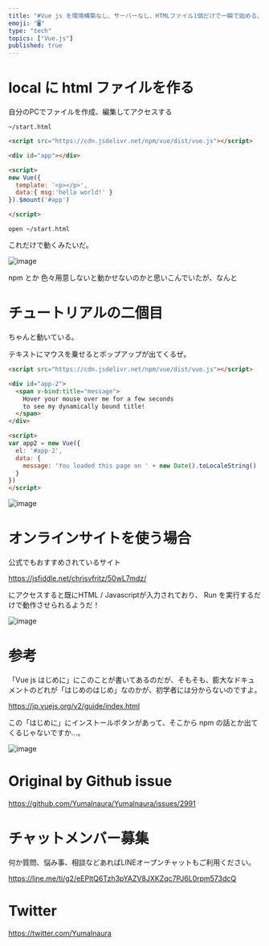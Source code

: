 ```yaml
---
title: "#Vue js を環境構築なし、サーバーなし、HTMLファイル1個だけで一瞬で始める、動かす。 (初心者向けチュートリアルを始めたい)"
emoji: "🖥"
type: "tech"
topics: ["Vue.js"]
published: true
---
```


# local に html ファイルを作る

自分のPCでファイルを作成、編集してアクセスする


`~/start.html`

```html
<script src="https://cdn.jsdelivr.net/npm/vue/dist/vue.js"></script>

<div id="app"></div>

<script>
new Vue({
  template: '<p></p>',
  data:{ msg:'hello world!' }
}).$mount('#app')

</script>
```

`open ~/start.html`

これだけで動くみたいだ。

![image](https://user-images.githubusercontent.com/13635059/74581495-53374600-4ff3-11ea-8202-fed5ce98634c.png)


npm とか 色々用意しないと動かせないのかと思いこんでいたが、なんと

# チュートリアルの二個目

ちゃんと動いている。

テキストにマウスを乗せるとポップアップが出てくるぜ。


```html
<script src="https://cdn.jsdelivr.net/npm/vue/dist/vue.js"></script>

<div id="app-2">
  <span v-bind:title="message">
    Hover your mouse over me for a few seconds
    to see my dynamically bound title!
  </span>
</div>

<script>
var app2 = new Vue({
  el: '#app-2',
  data: {
    message: 'You loaded this page on ' + new Date().toLocaleString()
  }
})
</script> 
```

![image](https://user-images.githubusercontent.com/13635059/74581659-14a28b00-4ff5-11ea-946b-771fcdb30c76.png)

# オンラインサイトを使う場合

公式でもおすすめされているサイト

https://jsfiddle.net/chrisvfritz/50wL7mdz/

にアクセスすると既にHTML / Javascriptが入力されており、 Run を実行するだけで動作させられるようだ！


![image](https://user-images.githubusercontent.com/13635059/74581545-0acc5800-4ff4-11ea-87f5-dcecdf4f0f17.png)

# 参考

「Vue js はじめに」にこのことが書いてあるのだが、そもそも、膨大なドキュメントのどれが「はじめのはじめ」なのかが、初学者には分からないのですよ。

https://jp.vuejs.org/v2/guide/index.html

この「はじめに」にインストールボタンがあって、そこから npm の話とか出てくるじゃないですか…。

![image](https://user-images.githubusercontent.com/13635059/74581583-744c6680-4ff4-11ea-8dd0-88a04c172b4e.png)



# Original by Github issue

https://github.com/YumaInaura/YumaInaura/issues/2991








<!-- Update From Qiita API -->

# チャットメンバー募集


何か質問、悩み事、相談などあればLINEオープンチャットもご利用ください。

https://line.me/ti/g2/eEPltQ6Tzh3pYAZV8JXKZqc7PJ6L0rpm573dcQ





# Twitter


https://twitter.com/YumaInaura


<!-- Update From Qiita API -->


